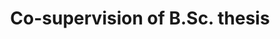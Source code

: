 ---
title: "Co-supervision of B.Sc. thesis"
#course: "Digital and Optimal Control"
collection: teaching
category: supervision
#permalink: /teaching/2014-spring-teaching-1
venue: "Aalto University"
starting_date: 2024-09-01
ending_date: 2025-05-15
description: 'Thesis title: <i>Variational inference approaches to Bayesian optimal experimental design</i>, Aditya Agrawal.'
---